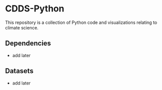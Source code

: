 # CDDS-Python

This repository is a collection of Python code and visualizations relating to climate science.

## Dependencies
 - add later

## Datasets 
- add later 
